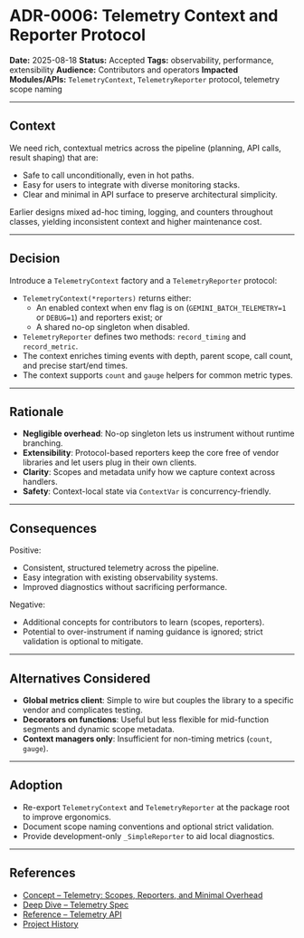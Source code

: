# ADR-0006: Telemetry Context and Reporter Protocol

**Date:** 2025-08-18
**Status:** Accepted
**Tags:** observability, performance, extensibility
**Audience:** Contributors and operators
**Impacted Modules/APIs:** `TelemetryContext`, `TelemetryReporter` protocol, telemetry scope naming

---

## Context

We need rich, contextual metrics across the pipeline (planning, API calls, result shaping) that are:

- Safe to call unconditionally, even in hot paths.
- Easy for users to integrate with diverse monitoring stacks.
- Clear and minimal in API surface to preserve architectural simplicity.

Earlier designs mixed ad-hoc timing, logging, and counters throughout classes, yielding inconsistent context and higher maintenance cost.

---

## Decision

Introduce a `TelemetryContext` factory and a `TelemetryReporter` protocol:

- `TelemetryContext(*reporters)` returns either:
  - An enabled context when env flag is on (`GEMINI_BATCH_TELEMETRY=1` or `DEBUG=1`) and reporters exist; or
  - A shared no-op singleton when disabled.
- `TelemetryReporter` defines two methods: `record_timing` and `record_metric`.
- The context enriches timing events with depth, parent scope, call count, and precise start/end times.
- The context supports `count` and `gauge` helpers for common metric types.

---

## Rationale

- **Negligible overhead**: No-op singleton lets us instrument without runtime branching.
- **Extensibility**: Protocol-based reporters keep the core free of vendor libraries and let users plug in their own clients.
- **Clarity**: Scopes and metadata unify how we capture context across handlers.
- **Safety**: Context-local state via `ContextVar` is concurrency-friendly.

---

## Consequences

Positive:

- Consistent, structured telemetry across the pipeline.
- Easy integration with existing observability systems.
- Improved diagnostics without sacrificing performance.

Negative:

- Additional concepts for contributors to learn (scopes, reporters).
- Potential to over-instrument if naming guidance is ignored; strict validation is optional to mitigate.

---

## Alternatives Considered

- **Global metrics client**: Simple to wire but couples the library to a specific vendor and complicates testing.
- **Decorators on functions**: Useful but less flexible for mid-function segments and dynamic scope metadata.
- **Context managers only**: Insufficient for non-timing metrics (`count`, `gauge`).

---

## Adoption

- Re-export `TelemetryContext` and `TelemetryReporter` at the package root to improve ergonomics.
- Document scope naming conventions and optional strict validation.
- Provide development-only `_SimpleReporter` to aid local diagnostics.

---

## References

- [Concept – Telemetry: Scopes, Reporters, and Minimal Overhead](../concepts/telemetry.md)
- [Deep Dive – Telemetry Spec](../deep-dives/telemetry-spec.md)
- [Reference – Telemetry API](../../reference/api/telemetry.md)
- [Project History](../history.md)
